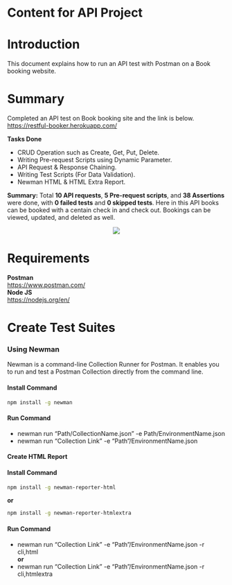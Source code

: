 # Content for API Project

<!--
- [Introduction](https://github.com/Shahriar-1810/API-Testing-Projects#introduction)
- [Summary](https://github.com/Shahriar-1810/API-Testing-Projects#summary)
- [Requirements](https://github.com/Shahriar-1810/API-Testing-Projects#requirements)
- [Pre-request Script Details](https://github.com/Shahriar-1810/API-Testing-Projects#Pre-request-Script-Details)
  - [Create Booking](https://github.com/Shahriar-1810/API-Testing-Projects#Create-booking)
  - [Update Booking](https://github.com/Shahriar-1810/API-Testing-Projects#Update-booking)
- [Request Body](https://github.com/Shahriar-1810/API-Testing-Projects#Request-body)
- [Assertions Details](https://github.com/musthafiz/API-Testing#assertions-details)
  - [Create Booking](https://github.com/Shahriar-1810/API-Testing-Projects#create-booking)
  - [Access Token Generate](https://github.com/musthafiz/API-Testing#Access-token-generate)
  - [Update Booking](https://github.com/musthafiz/API-Testing#update-booking)
  - [Delete Booking](https://github.com/musthafiz/API-Testing#delete-booking)
- [Create Test Suites](https://github.com/musthafiz/API-Testing#create-test-suites) -->

# Introduction

This document explains how to run an API test with Postman on a Book booking website.

# Summary

Completed an API test on Book booking site and the link is below.  
https://restful-booker.herokuapp.com/

**Tasks Done**

- CRUD Operation such as Create, Get, Put, Delete.
- Writing Pre-request Scripts using Dynamic Parameter.
- API Request & Response Chaining.
- Writing Test Scripts (For Data Validation).
- Newman HTML & HTML Extra Report.

**Summary:** Total **10 API requests**, **5 Pre-request scripts**, and **38 Assertions** were done, with **0 failed tests** and **0 skipped tests**.
Here in this API books can be booked with a centain check in and check out. Bookings can be viewed, updated, and deleted as well.

<p align="center">
  <img src="https://tinyurl.com/2nzhx94r" />
</p>

# Requirements

**Postman**  
https://www.postman.com/  
**Node JS**  
https://nodejs.org/en/

<!-- # Pre-request Script Details
#### Create Booking
```bash
//set random FirstName variable
pm.environment.set("FirstName", pm.variables.replaceIn('{{$randomFirstName}}'))

//set random LastName variable
pm.environment.set("LastName", pm.variables.replaceIn('{{$randomLastName}}'))

//set random integer as price variable
pm.environment.set("TotalPrice", parseInt(pm.variables.replaceIn('{{$randomInt}}')))

//set random boolean as payment variable
pm.environment.set("Payment", pm.variables.replaceIn('{{$randomBoolean}}'))

//set the time
const date = require('moment')

//set check in date
pm.environment.set("CheckIn", date().add(1,'day').format("YYYY-MM-DD"))

//set check out date
pm.environment.set("CheckOut", date().add(4,'day').format("YYYY-MM-DD"))
```



#### Updating Booking
```bash
//set random FirstName variable
pm.environment.set("FirstName", pm.variables.replaceIn('{{$randomFirstName}}'))

//set random LastName variable
pm.environment.set("LastName", pm.variables.replaceIn('{{$randomLastName}}'))

//set random integer as price variable
pm.environment.set("TotalPrice", parseInt(pm.variables.replaceIn('{{$randomInt}}')))

//set random boolean as payment variable
pm.environment.set("Payment", pm.variables.replaceIn('{{$randomBoolean}}'))

//set the time
const date = require('moment')

//set check in date
pm.environment.set("CheckIn", date().add(4,'day').format("YYYY-MM-DD"))

//set check out date
pm.environment.set("CheckOut", date().add(8,'day').format("YYYY-MM-DD"))
```

# Request Body
#### Create, Update
```bash
{
	"firstname" : "{{FirstName}}",
	"lastname" : "{{LastName}}",
	"totalprice" : "{{TotalPrice}}",
	"depositpaid" : "{{Payment}}",
	"bookingdates" : {
    	"checkin" : "{{CheckIn}}",
    	"checkout" : "{{CheckOut}}"
	},
	"additionalneeds" : "Breakfast"
}
```


# Assertions Details
#### Create Booking
```bash
 var jsonData = pm.response.json()

pm.environment.set("BookingID", jsonData.bookingid)

var StateCode = responseCode.code

//status code matched or not
switch(StateCode){
    case 200:
       pm.test("Verify status code 200", function () {
       console.log('StateCode')
       });
       break;
    case 201:
      pm.test("Verify status code 201", function () {
      console.log('StateCode')
      });
      break;
}

//booking ID matched or not
pm.test("Verify BookingID", function () {
    pm.expect(jsonData.bookingid).to.eql(pm.environment.get("BookingID"));
});

//firstname matched or not
pm.test("Verify First name", function () {
    pm.expect(jsonData.booking.firstname).to.eql(pm.environment.get("FirstName"));
});

//lastname matched or not
pm.test("Verify Last name", function () {
    pm.expect(jsonData.booking.lastname).to.eql(pm.environment.get("LastName"));
});

//price matched or not
pm.test("Verify Total price", function () {
    pm.expect(jsonData.booking.totalprice).to.eql(pm.environment.get("TotalPrice"));
});

//boolean value matched or not
pm.test("Verify Depositpaid", function () {
    pm.expect(jsonData.booking.depositpaid.toString()).to.eql(pm.environment.get("Payment"));
});

//check in date matched or not
pm.test("Verify Check in date", function () {
    pm.expect(jsonData.booking.bookingdates.checkin).to.eql(pm.environment.get("CheckIn"));
});

//check out date matched or not
pm.test("Verify Check out date", function () {
    pm.expect(jsonData.booking.bookingdates.checkout).to.eql(pm.environment.get("CheckOut"));
});

//additional needs matched or not
pm.test("Verify additionalneeds", function () {
    pm.expect(jsonData.booking.additionalneeds).to.eql("Breakfast");
});
```



#### Access Token Generate
```bash
var tokenData = pm.response.json()

//set token to environment
pm.environment.set("AccessToken", tokenData.token)

//token matched or not
pm.test("Verify TokenID", function () {
    pm.expect(tokenData.token).to.eql(pm.environment.get('AccessToken'));
});

var StateCode = responseCode.code
//status code matched or not
switch(StateCode){
    case 200:
       pm.test("Verify status code 200", function () {
       console.log('StateCode')
       });
       break;
    case 201:
      pm.test("Verify status code 201", function () {
      console.log('StateCode')
      });
      break;
}
```



#### Update Booking
```bash
var jsonData = pm.response.json()
var StateCode = responseCode.code

//status code matched or not
switch(StateCode){
    case 200:
       pm.test("Verify status code 200", function () {
       console.log('StateCode')
       });
       break;
    case 201:
      pm.test("Verify status code 201", function () {
      console.log('StateCode')
      });
      break;
}

//firstname matched or not
pm.test("Verify First name", function () {
    pm.expect(jsonData.firstname).to.eql(pm.environment.get("FirstName"));
});

//lastname matched or not
pm.test("Verify Last name", function () {
    pm.expect(jsonData.lastname).to.eql(pm.environment.get("LastName"));
});

//total price matched or not
pm.test("Verify Total price", function () {
    pm.expect(jsonData.totalprice).to.eql(pm.environment.get("TotalPrice"));
});

//payment matched or not
pm.test("Verify Depositpaid", function () {
    pm.expect(jsonData.depositpaid.toString()).to.eql(pm.environment.get("Payment"));
});

//check in mtached or not
pm.test("Verify Check in date", function () {
    pm.expect(jsonData.bookingdates.checkin).to.eql(pm.environment.get("CheckIn"));
});

//check out matched or not
pm.test("Verify Check out date", function () {
    pm.expect(jsonData.bookingdates.checkout).to.eql(pm.environment.get("CheckOut"));
});

//additional needs matched or not
pm.test("Verify additionalneeds", function () {
    pm.expect(jsonData.additionalneeds).to.eql("Lunch");
});
```




#### Delete Booking
```bash

var StateCode = responseCode.code

//status code matched or not
switch(StateCode){
    case 200:
       pm.test("Verify status code 200", function () {
       console.log('StateCode')
       });
       break;
    case 201:
      pm.test("Verify status code 201", function () {
      console.log('StateCode')
      });
      break;
}
```    -->

# Create Test Suites

### Using Newman

Newman is a command-line Collection Runner for Postman. It enables you to run and test a Postman Collection directly from the command line.

#### Install Command

```bash
npm install -g newman
```

#### Run Command

- newman run “Path/CollectionName.json” -e Path/EnvironmentName.json
- newman run “Collection Link” -e “Path”/EnvironmentName.json

#### Create HTML Report

#### Install Command

```bash
npm install -g newman-reporter-html
```

**or**

```bash
npm install -g newman-reporter-htmlextra
```

#### Run Command

- newman run “Collection Link” -e “Path”/EnvironmentName.json -r cli,html  
  **or**
- newman run “Collection Link” -e “Path”/EnvironmentName.json -r cli,htmlextra
